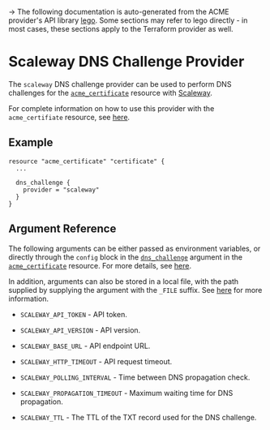 -> The following documentation is auto-generated from the ACME
provider's API library [lego](https://go-acme.github.io/lego/).  Some
sections may refer to lego directly - in most cases, these sections
apply to the Terraform provider as well.

# Scaleway DNS Challenge Provider

The `scaleway` DNS challenge provider can be used to perform DNS challenges for
the [`acme_certificate`][resource-acme-certificate] resource with
[Scaleway](https://developers.scaleway.com/).

[resource-acme-certificate]: /docs/providers/acme/r/certificate.html

For complete information on how to use this provider with the `acme_certifiate`
resource, see [here][resource-acme-certificate-dns-challenges].

[resource-acme-certificate-dns-challenges]: /docs/providers/acme/r/certificate.html#using-dns-challenges

## Example

```hcl
resource "acme_certificate" "certificate" {
  ...

  dns_challenge {
    provider = "scaleway"
  }
}
```
## Argument Reference

The following arguments can be either passed as environment variables, or
directly through the `config` block in the
[`dns_challenge`][resource-acme-certificate-dns-challenge-arg] argument in the
[`acme_certificate`][resource-acme-certificate] resource. For more details, see
[here][resource-acme-certificate-dns-challenges].

[resource-acme-certificate-dns-challenge-arg]: /docs/providers/acme/r/certificate.html#dns_challenge

In addition, arguments can also be stored in a local file, with the path
supplied by supplying the argument with the `_FILE` suffix. See
[here][acme-certificate-file-arg-example] for more information.

[acme-certificate-file-arg-example]: /docs/providers/acme/r/certificate.html#using-variable-files-for-provider-arguments

* `SCALEWAY_API_TOKEN` - API token.

* `SCALEWAY_API_VERSION` - API version.
* `SCALEWAY_BASE_URL` - API endpoint URL.
* `SCALEWAY_HTTP_TIMEOUT` - API request timeout.
* `SCALEWAY_POLLING_INTERVAL` - Time between DNS propagation check.
* `SCALEWAY_PROPAGATION_TIMEOUT` - Maximum waiting time for DNS propagation.
* `SCALEWAY_TTL` - The TTL of the TXT record used for the DNS challenge.


